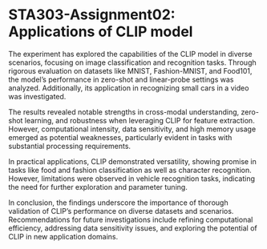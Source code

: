 # STA303-Assignment02: Applications of CLIP model
The experiment has explored the capabilities of the CLIP model in diverse scenarios, focusing on image classification and recognition tasks. Through rigorous evaluation on datasets like MNIST, Fashion-MNIST, and Food101, the model’s performance in zero-shot and linear-probe settings was analyzed. Additionally, its application in recognizing small cars in a video was investigated.

The results revealed notable strengths in cross-modal understanding, zero-shot learning, and robustness when leveraging CLIP for feature extraction. However, computational intensity, data sensitivity, and high memory usage emerged as potential weaknesses, particularly evident in tasks with substantial processing requirements.

In practical applications, CLIP demonstrated versatility, showing promise in tasks like food and fashion classification as well as character recognition. However, limitations were observed in vehicle recognition tasks, indicating the need for further exploration and parameter tuning.

In conclusion, the findings underscore the importance of thorough validation of CLIP’s performance on diverse datasets and scenarios. Recommendations for future investigations include refining computational efficiency, addressing data sensitivity issues, and exploring the potential of CLIP in new application domains.
